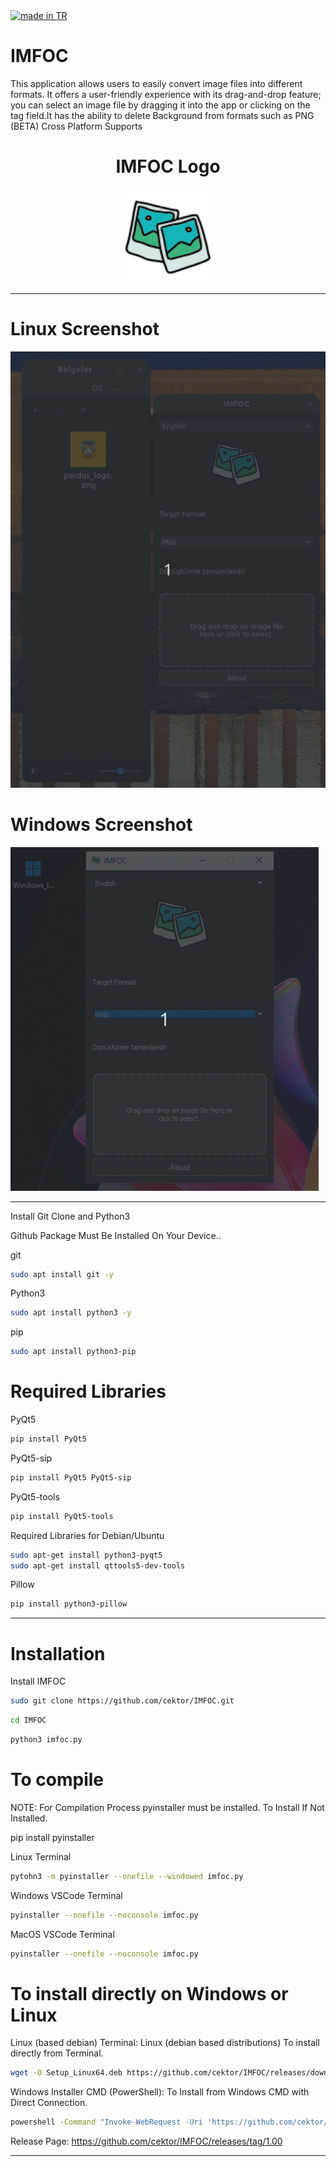 <a href="#">
    <img src="https://raw.githubusercontent.com/pedromxavier/flag-badges/main/badges/TR.svg" alt="made in TR">
</a>

# IMFOC
This application allows users to easily convert image files into different formats. It offers a user-friendly experience with its drag-and-drop feature; you can select an image file by dragging it into the app or clicking on the tag field.It has the ability to delete Background from formats such as PNG (BETA) Cross Platform Supports

<h1 align="center">IMFOC Logo</h1>

<p align="center">
  <img src="imfoclo.png" alt="IMFOC Logo" width="150" height="150">
</p>


----------------------

# Linux Screenshot
![Linux(pardus)](screenshot/imfoc_linux.gif)  

# Windows Screenshot
![Windows(11)](screenshot/infoc_windows.gif) 

--------------------
Install Git Clone and Python3

Github Package Must Be Installed On Your Device..

git
```bash
sudo apt install git -y
```

Python3
```bash
sudo apt install python3 -y 

```

pip
```bash
sudo apt install python3-pip

```

# Required Libraries

PyQt5
```bash
pip install PyQt5
```
PyQt5-sip
```bash
pip install PyQt5 PyQt5-sip
```

PyQt5-tools
```bash
pip install PyQt5-tools
```

Required Libraries for Debian/Ubuntu
```bash
sudo apt-get install python3-pyqt5
sudo apt-get install qttools5-dev-tools
```

Pillow
```bash
pip install python3-pillow

```


----------------------------------


# Installation
Install IMFOC

```bash
sudo git clone https://github.com/cektor/IMFOC.git
```
```bash
cd IMFOC
```

```bash
python3 imfoc.py

```

# To compile

NOTE: For Compilation Process pyinstaller must be installed. To Install If Not Installed.

pip install pyinstaller 

Linux Terminal 
```bash
pytohn3 -m pyinstaller --onefile --windowed imfoc.py
```

Windows VSCode Terminal 
```bash
pyinstaller --onefile --noconsole imfoc.py
```

MacOS VSCode Terminal 
```bash
pyinstaller --onefile --noconsole imfoc.py
```

# To install directly on Windows or Linux


Linux (based debian) Terminal: Linux (debian based distributions) To install directly from Terminal.
```bash
wget -O Setup_Linux64.deb https://github.com/cektor/IMFOC/releases/download/1.0.2/Setup_Linux64.deb && sudo apt install ./Setup_Linux64.deb && sudo apt-get install -f -y
```

Windows Installer CMD (PowerShell): To Install from Windows CMD with Direct Connection.
```bash
powershell -Command "Invoke-WebRequest -Uri 'https://github.com/cektor/IMFOC/releases/download/1.00/Setup_Win64.exe' -OutFile 'Setup_Win64.exe'" && start /wait Setup_Win64.exe
```

Release Page: https://github.com/cektor/IMFOC/releases/tag/1.00

----------------------------------

